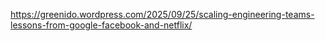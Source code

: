 https://greenido.wordpress.com/2025/09/25/scaling-engineering-teams-lessons-from-google-facebook-and-netflix/